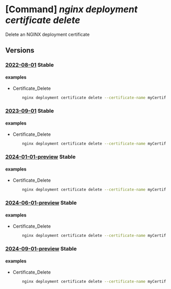 # [Command] _nginx deployment certificate delete_

Delete an NGINX deployment certificate

## Versions

### [2022-08-01](/Resources/mgmt-plane/L3N1YnNjcmlwdGlvbnMve30vcmVzb3VyY2Vncm91cHMve30vcHJvdmlkZXJzL25naW54Lm5naW54cGx1cy9uZ2lueGRlcGxveW1lbnRzL3t9L2NlcnRpZmljYXRlcy97fQ==/2022-08-01.xml) **Stable**

<!-- mgmt-plane /subscriptions/{}/resourcegroups/{}/providers/nginx.nginxplus/nginxdeployments/{}/certificates/{} 2022-08-01 -->

#### examples

- Certificate_Delete
    ```bash
        nginx deployment certificate delete --certificate-name myCertificate --deployment-name myDeployment --resource-group myResourceGroup
    ```

### [2023-09-01](/Resources/mgmt-plane/L3N1YnNjcmlwdGlvbnMve30vcmVzb3VyY2Vncm91cHMve30vcHJvdmlkZXJzL25naW54Lm5naW54cGx1cy9uZ2lueGRlcGxveW1lbnRzL3t9L2NlcnRpZmljYXRlcy97fQ==/2023-09-01.xml) **Stable**

<!-- mgmt-plane /subscriptions/{}/resourcegroups/{}/providers/nginx.nginxplus/nginxdeployments/{}/certificates/{} 2023-09-01 -->

#### examples

- Certificate_Delete
    ```bash
        nginx deployment certificate delete --certificate-name myCertificate --deployment-name myDeployment --resource-group myResourceGroup
    ```

### [2024-01-01-preview](/Resources/mgmt-plane/L3N1YnNjcmlwdGlvbnMve30vcmVzb3VyY2Vncm91cHMve30vcHJvdmlkZXJzL25naW54Lm5naW54cGx1cy9uZ2lueGRlcGxveW1lbnRzL3t9L2NlcnRpZmljYXRlcy97fQ==/2024-01-01-preview.xml) **Stable**

<!-- mgmt-plane /subscriptions/{}/resourcegroups/{}/providers/nginx.nginxplus/nginxdeployments/{}/certificates/{} 2024-01-01-preview -->

#### examples

- Certificate_Delete
    ```bash
        nginx deployment certificate delete --certificate-name myCertificate --deployment-name myDeployment --resource-group myResourceGroup
    ```

### [2024-06-01-preview](/Resources/mgmt-plane/L3N1YnNjcmlwdGlvbnMve30vcmVzb3VyY2Vncm91cHMve30vcHJvdmlkZXJzL25naW54Lm5naW54cGx1cy9uZ2lueGRlcGxveW1lbnRzL3t9L2NlcnRpZmljYXRlcy97fQ==/2024-06-01-preview.xml) **Stable**

<!-- mgmt-plane /subscriptions/{}/resourcegroups/{}/providers/nginx.nginxplus/nginxdeployments/{}/certificates/{} 2024-06-01-preview -->

#### examples

- Certificate_Delete
    ```bash
        nginx deployment certificate delete --certificate-name myCertificate --deployment-name myDeployment --resource-group myResourceGroup
    ```

### [2024-09-01-preview](/Resources/mgmt-plane/L3N1YnNjcmlwdGlvbnMve30vcmVzb3VyY2Vncm91cHMve30vcHJvdmlkZXJzL25naW54Lm5naW54cGx1cy9uZ2lueGRlcGxveW1lbnRzL3t9L2NlcnRpZmljYXRlcy97fQ==/2024-09-01-preview.xml) **Stable**

<!-- mgmt-plane /subscriptions/{}/resourcegroups/{}/providers/nginx.nginxplus/nginxdeployments/{}/certificates/{} 2024-09-01-preview -->

#### examples

- Certificate_Delete
    ```bash
        nginx deployment certificate delete --certificate-name myCertificate --deployment-name myDeployment --resource-group myResourceGroup
    ```
